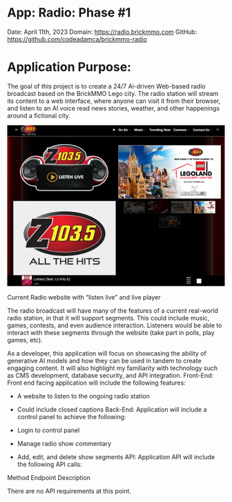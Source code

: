 # App: Radio: Phase #1


Date: April 11th, 2023
Domain: https://radio.brickmmo.com
GitHub: https://github.com/codeadamca/brickmmo-radio  


# Application Purpose:


The goal of this project is to create a 24/7 Ai-driven Web-based radio broadcast based on the
BrickMMO Lego city. The radio station will stream its content to a web interface, where anyone
can visit it from their browser, and listen to an AI voice read news stories, weather, and other
happenings around a fictional city.

![Z103.5 Radio](images/brickmmo1.png)

Current Radio website with “listen live” and live player

The radio broadcast will have many of the features of a current real-world radio station, in that it
will support segments. This could include music, games, contests, and even audience
interaction. Listeners would be able to interact with these segments through the website (take
part in polls, play games, etc).

As a developer, this application will focus on showcasing the ability of generative AI models and
how they can be used in tandem to create engaging content. It will also highlight my familiarity
with technology such as CMS development, database security, and API integration.
Front-End:
Front end facing application will include the following features:

-	A website to listen to the ongoing radio station
-	Could include closed captions
Back-End:
Application will include a control panel to achieve the following:

-	Login to control panel
-	Manage radio show commentary
-	Add, edit, and delete show segments
API:
Application API will include the following API calls:

Method	Endpoint	Description
		

There are no API requirements at this point.
